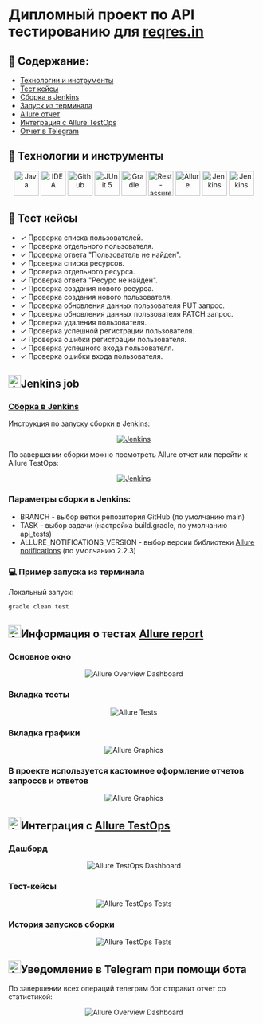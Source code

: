 # Дипломный проект по API тестированию для <a target="_blank" href="https://reqres.in/">reqres.in</a>

## :pushpin: Содержание:

- [Технологии и инструменты](#rocket-технологии-и-инструменты)
- [Тест кейсы](#scroll-тест-кейсы)
- [Сборка в Jenkins](#jenkins-job)
- [Запуск из терминала](#computer-пример-запуска-из-терминала)
- [Allure отчет](#информация-о-тестах-в-allure-report)
- [Интеграция с Allure TestOps](#интеграция-с-allure-testops)
- [Отчет в Telegram](#уведомление-в-telegram-при-помощи-бота)

## :rocket: Технологии и инструменты

<p align="center">
<a href="https://www.java.com/"><img src="images/logos/Java.svg" width="50" height="50"  alt="Java"/></a>
<a href="https://www.jetbrains.com/idea/"><img src="images/logos/Intelij_IDEA.svg" width="50" height="50"  alt="IDEA"/></a>
<a href="https://github.com/"><img src="images/logos/Github.svg" width="50" height="50"  alt="Github"/></a>
<a href="https://junit.org/junit5/"><img src="images/logos/JUnit5.svg" width="50" height="50"  alt="JUnit 5"/></a>
<a href="https://gradle.org/"><img src="images/logos/Gradle.svg" width="50" height="50"  alt="Gradle"/></a>
<a href="https://rest-assured.io/"><img src="images/logos/Rest-Assured.svg" width="50" height="50"  alt="Rest-assured"/></a>
<a href="https://github.com/allure-framework/allure2"><img src="images/logos/Allure_Report.svg" width="50" height="50"  alt="Allure"/></a>
<a href="https://www.jenkins.io/"><img src="images/logos/Jenkins.svg" width="50" height="50"  alt="Jenkins"/></a>
<a href="https://www.jenkins.io/"><img src="images/logos/Allure_EE.svg" width="50" height="50"  alt="Jenkins"/></a>
</p>

## :scroll: Тест кейсы

- ✓ Проверка списка пользователей.
- ✓ Проверка отдельного пользователя.
- ✓ Проверка ответа "Пользователь не найден".
- ✓ Проверка списка ресурсов.
- ✓ Проверка отдельного ресурса.
- ✓ Проверка ответа "Ресурс не найден".
- ✓ Проверка создания нового ресурса.
- ✓ Проверка создания нового пользователя.
- ✓ Проверка обновления данных пользователя PUT запрос.
- ✓ Проверка обновления данных пользователя PATCH запрос.
- ✓ Проверка удаления пользователя.
- ✓ Проверка успешной регистрации пользователя.
- ✓ Проверка ошибки регистрации пользователя.
- ✓ Проверка успешного входа пользователя.
- ✓ Проверка ошибки входа пользователя.

## <img src="images/logos/Jenkins.svg" width="25" height="25"  alt="Jenkins"/></a>Jenkins job
### <a target="_blank" href="https://jenkins.autotests.cloud/job/berezkindv_diploma_rest_api_tests_project/">Сборка в Jenkins</a>

Инструкция по запуску сборки в Jenkins:
<p align="center">
<a href="https://jenkins.autotests.cloud/job/berezkindv_diploma_rest_api_tests_project/"><img src="images/screenshots/jenkins_parameters.png" alt="Jenkins"/></a>
</p>

По завершении сборки можно посмотреть Allure отчет или перейти к Allure TestOps:
<p align="center">
<a href="https://jenkins.autotests.cloud/job/berezkindv_diploma_rest_api_tests_project/"><img src="images/screenshots/jenkins_reports.png" alt="Jenkins"/></a>
</p>



### Параметры сборки в Jenkins:

- BRANCH - выбор ветки репозитория GitHub (по умолчанию main)
- TASK - выбор задачи (настройка build.gradle, по умолчанию api_tests) 
- ALLURE_NOTIFICATIONS_VERSION - выбор версии библиотеки <a target="_blank" href="https://github.com/qa-guru/allure-notifications">Allure notifications</a> (по умолчанию 2.2.3)

### :computer: Пример запуска из терминала

Локальный запуск:
```bash
gradle clean test
```

## <img src="images/logos/Allure_Report.svg" width="25" height="25"  alt="Allure"/></a>Информация о тестах <a target="_blank" href="https://jenkins.autotests.cloud/job/berezkindv_diploma_ui_tests_project/10/allure/">Allure report</a>

### Основное окно

<p align="center">
<img title="Allure Overview Dashboard" src="images/screenshots/allure_report_dashboard.png">
</p>

### Вкладка тесты

<p align="center">
<img title="Allure Tests" src="images/screenshots/allure_report_test_cases.png">
</p>

### Вкладка графики

<p align="center">
<img title="Allure Graphics" src="images/screenshots/allure_report_graphs.png">
</p>

### В проекте используется кастомное оформление отчетов запросов и ответов

<p align="center">
<img title="Allure Graphics" src="images/screenshots/allure_report_custom_response.png">
</p>

## <img src="images/logos/Allure_EE.svg" width="25" height="25"  alt="Allure"/></a>Интеграция с <a target="_blank" href="https://allure.autotests.cloud/launch/12075">Allure TestOps</a>

### Дашборд

<p align="center">
<img title="Allure TestOps Dashboard" src="images/screenshots/teastops_dashboard.png">
</p>

### Тест-кейсы

<p align="center">
<img title="Allure TestOps Tests" src="images/screenshots/teastops_test_cases.png">
</p>

### История запусков сборки

<p align="center">
<img title="Allure TestOps Tests" src="images/screenshots/teastops_test_cases.png">
</p>

## <img src="images/logos/Telegram.svg" width="25" height="25"  alt="Allure"/></a>Уведомление в Telegram при помощи бота
По завершении всех операций телеграм бот отправит отчет со статистикой:
<p align="center">
<img title="Allure Overview Dashboard" src="images/screenshots/telegram_bot.png">
</p>